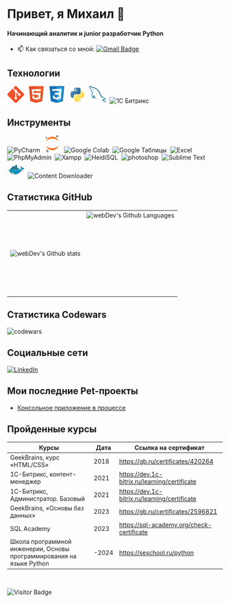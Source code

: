 # Привет, я Михаил 👋

#### Начинающий аналитик и junior разработчик Python
- :mailbox: Как связаться со мной: [![Gmail Badge](https://img.shields.io/badge/-Gmail-red?style=flat&logo=Gmail&logoColor=white)](mailto:bogesar@gmail.com)

## Технологии
<div>
  <img src="https://github.com/devicons/devicon/blob/master/icons/git/git-original.svg" title="Git/GitHub" alt="Git/GitHub" width="40" height="40"/>&nbsp;
  <img src="https://github.com/devicons/devicon/blob/master/icons/html5/html5-original.svg" title="Html5" alt="Html5" width="40" height="40"/>&nbsp;
  <img src="https://github.com/devicons/devicon/blob/master/icons/css3/css3-original.svg" title="Css" alt="Css" width="40" height="40"/>&nbsp;
  <img src="https://github.com/devicons/devicon/blob/master/icons/python/python-original.svg" title="Python" alt="Python" width="40" height="40"/>&nbsp;
  <img src="https://github.com/devicons/devicon/blob/master/icons/mysql/mysql-original.svg" title="Mysql" alt="Mysql" width="40" height="40"/>&nbsp;
  <img src="https://www.1c-bitrix.ru/images/content_common/logo/1c-bitrix-logo.svg" title="1С Битрикс" alt="1С Битрикс" width="40" height="40"/>&nbsp;
 
</div>

## Инструменты
<div>
  <img src="https://resources.jetbrains.com/storage/products/company/brand/logos/PyCharm_icon.svg?_gl=1*1vi9ftf*_ga*MjA1Njc3NzM2LjE3MDMzNjE3NTM.*_ga_9J976DJZ68*MTcwMzQzNjE1MS4yLjEuMTcwMzQzNjE3NS4wLjAuMA..&_ga=2.224966622.579617629.1703361753-205677736.1703361753" title="PyCharm" alt="PyCharm" width="40" height="40"/>&nbsp;
  <img src="https://github.com/devicons/devicon/blob/master/icons/jupyter/jupyter-original.svg" title="Jupyter" alt="Jupyter" width="40" height="40"/>&nbsp;
  <img src="https://upload.wikimedia.org/wikipedia/commons/d/d0/Google_Colaboratory_SVG_Logo.svg" title="Google Colab" alt="Google Colab" width="40" height="40"/>&nbsp;
  <img src="https://upload.wikimedia.org/wikipedia/commons/3/30/Google_Sheets_logo_%282014-2020%29.svg" title="Google Таблицы" alt="Google Таблицы" width="40" height="40"/>&nbsp;
  <img src="https://upload.wikimedia.org/wikipedia/commons/3/34/Microsoft_Office_Excel_%282019%E2%80%93present%29.svg" title="Excel" alt="Excel" width="40" height="40"/>&nbsp;
  <img src="https://upload.wikimedia.org/wikipedia/commons/4/4f/PhpMyAdmin_logo.svg" title="PhpMyAdmin" alt="PhpMyAdmin" width="40" height="40"/>&nbsp;
  <img src="https://upload.wikimedia.org/wikipedia/en/7/78/XAMPP_logo.svg" title="Xampp" alt="Xampp" width="40" height="40"/>&nbsp;
  <img src="https://upload.wikimedia.org/wikipedia/commons/3/32/HeidiSQL_logo_image.png" title="HeidiSQL" alt="HeidiSQL" width="40" height="40"/>&nbsp;
  <img src="https://upload.wikimedia.org/wikipedia/commons/a/af/Adobe_Photoshop_CC_icon.svg" title="photoshop" alt="photoshop" width="40" height="40"/>&nbsp;
  <img src="https://upload.wikimedia.org/wikipedia/commons/7/79/Breezeicons-apps-48-sublime-text.svg" title="Sublime Text" alt="Sublime Text" width="40" height="40"/>&nbsp;
  <img src="https://github.com/devicons/devicon/blob/master/icons/docker/docker-original.svg" title="Docker" alt="Docker" width="40" height="40"/>&nbsp;
  <img src="https://sbfactory.ru/cdx1/wp-content/uploads/2021/11/BrowserPreview_tmp.gif" title="Content Downloader" alt="Content Downloader" width="40" height="40"/>&nbsp;
</div>

## Статистика GitHub

<table>
  <tr>
    <td>
      <img align="left" src="http://github-readme-streak-stats.herokuapp.com?user=mikhailpodolskiy&theme=dark&background=000000" alt="webDev's Github stats" />
    </td>
    <td>
      <img height="195px" align="right" alt="webDev's Github Languages" src="https://github-readme-stats-sigma-five.vercel.app/api/top-langs/?username=mikhailpodolskiy&layout=compact&theme=vision-friendly-dark" />
    </td>
  </tr>
</table>

## Статистика Codewars
![codewars](https://www.codewars.com/users/mikhailpodolskiy/badges/large)

## Социальные сети
[![LinkedIn](https://img.shields.io/badge/LinkedIn-0077B5?style=for-the-badge&logo=linkedin&logoColor=white)](https://www.linkedin.com/in/mikhail-podolskiy-1a67a3107/)

## Мои последние Pet-проекты
<!-- BLOG-POST-LIST:START -->
- [Консольное приложение в процессе](https://github.com/mikhailpodolskiy/console_app)
<!-- BLOG-POST-LIST:END -->

## Пройденные курсы
<table cellpadding="7">
  <thead>
    <tr>
      <th>Курсы</th>
      <th>Дата</th>
      <th>Ссылка на сертификат</th>
    </tr>
  </thead>
  <tbody>
    <tr>
      <td>GeekBrains, курс «HTML/CSS»</td>
      <td>2018</td>
      <td><a href="https://gb.ru/certificates/420264">https://gb.ru/certificates/420264</a></td>
    </tr>
    <tr>
      <td>1С-Битрикс, контент-менеджер</td>
      <td>2021</td>
      <td><a href="https://dev.1c-bitrix.ru/learning/certificate.php?user=4577104&course=34&student=6a3c7c34ab4713cea51e091e25039bf2">https://dev.1c-bitrix.ru/learning/certificate</a></td>
    </tr>
    <tr>
      <td>1С-Битрикс, Администратор. Базовый</td>
      <td>2021</td>
      <td><a href="https://dev.1c-bitrix.ru/learning/certificate.php?user=4577104&course=35&student=5a43e7225b47eb328192a78b54ea9926">https://dev.1c-bitrix.ru/learning/certificate</a></td>
    </tr>
    <tr>
      <td>GeekBrains, «Основы баз данных»</td>
      <td>2023</td>
      <td><a href="https://gb.ru/certificates/2596821">https://gb.ru/certificates/2596821</a></td>
    </tr>
    <tr>
      <td>SQL Academy</td>
      <td>2023</td>
      <td><a href="https://sql-academy.org/check-certificate/6574addd69851d00409962f6">https://sql-academy.org/check-certificate</a></td>
    </tr>
    <tr>
      <td>Школа программной инженерии, Основы программирования на языке Python</td>
      <td>-2024</td>
      <td><a href="https://seschool.ru/python">https://seschool.ru/python</a></td>
    </tr>
  </tbody>
</table>

<br>

![Visitor Badge](https://visitor-badge.laobi.icu/badge?page_id=mikhailpodolskiy)


